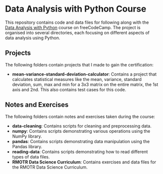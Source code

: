 # Data Analysis with Python Course

This repository contains code and data files for following along with the [Data Analysis with Python](https://www.freecodecamp.org/learn/data-analysis-with-python/#data-analysis-with-python-course) course on freeCodeCamp. The project is organised into several directories, each focusing on different aspects of data analysis using Python.

## Projects

The following folders contain projects that I made to gain the certification:

- **mean-variance-standard-deviation-calculator**: Contains a project that calculates statistical measures like the mean, variance, standard deviation, sum, max and min for a 3x3 matrix on the entire matrix, the 1st axis and 2nd. This also contains test cases for this code.

## Notes and Exercises

The following folders contain notes and exercises taken during the course:

- **data-cleaning**: Contains scripts for cleaning and preprocessing data.
- **numpy**: Contains scripts demonstrating various operations using the NumPy library.
- **pandas**: Contains scripts demonstrating data manipulation using the Pandas library.
- **reading-data**: Contains scripts demonstrating how to read different types of data files.
- **RMOTR Data Science Curriculum**: Contains exercises and data files for the RMOTR Data Science Curriculum.
